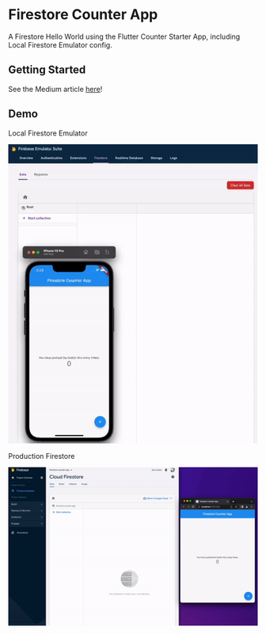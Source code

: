 # Firestore Counter App

A Firestore Hello World using the Flutter Counter Starter App, including Local Firestore Emulator config. 

## Getting Started

See the Medium article [here]()!

## Demo 

Local Firestore Emulator 

![Local Firestore Emulator](demo/demo1.gif)

Production Firestore 

![Production Firestore](demo/demo2.gif)